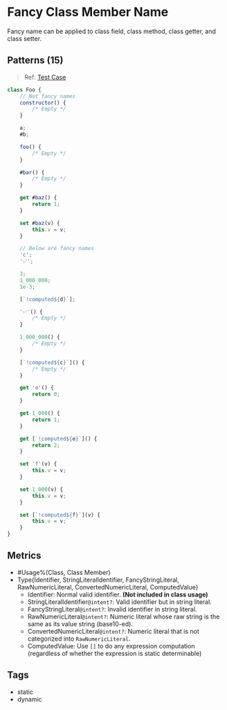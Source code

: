 # Fancy Class Member Name

Fancy name can be applied to class field, class method, class getter, and class setter.

## Patterns (15)

> Ref: [Test Case](../../../../../docs/entity/field.md#public-fields)

```js
class Foo {
    // Not fancy names
    constructor() {
        /* Empty */
    }

    a;
    #b;

    foo() {
        /* Empty */
    }

    #bar() {
        /* Empty */
    }

    get #baz() {
        return 1;
    }

    set #baz(v) {
        this.v = v;
    }

    // Below are fancy names
    'c';
    '✅';

    3;
    1_000_000;
    1e-3;

    [`!computed${d}`];

    '✅'() {
        /* Empty */
    }

    1_000_000() {
        /* Empty */
    }

    [`!computed${c}`]() {
        /* Empty */
    }

    get 'e'() {
        return 0;
    }

    get 1_000() {
        return 1;
    }

    get [`!computed${e}`]() {
        return 2;
    }

    set 'f'(v) {
        this.v = v;
    }

    set 1_000(v) {
        this.v = v;
    }

    set [`!computed${f}`](v) {
        this.v = v;
    }
}
```

## Metrics

* #Usage%(Class, Class Member)
* Type{Identifier, StringLiteralIdentifier, FancyStringLiteral, RawNumericLiteral,
  ConvertedNumericLiteral, ComputedValue}
    * Identifier: Normal valid identifier. **(Not included in class usage)**
    * StringLiteralIdentifier`@intent?`: Valid identifier but in string literal.
    * FancyStringLiteral`@intent?`: Invalid identifier in string literal.
    * RawNumericLiteral`@intent?`: Numeric literal whose raw string is the same as its
      value string (base10-ed).
    * ConvertedNumericLiteral`@intent?`: Numeric literal that is not categorized
      into `RawNumericLiteral`.
    * ComputedValue: Use `[]` to do any expression computation (regardless of whether the
      expression is static determinable)

## Tags

* static
* dynamic
